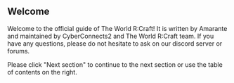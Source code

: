Welcome
---

Welcome to the official guide of The World R:Craft! It is written by Amarante and maintained by CyberConnects2 and The World R:Craft team. If you have any questions, please do not hesitate to ask on our discord server or forums.

Please click "Next section" to continue to the next section or use the table of contents on the right.